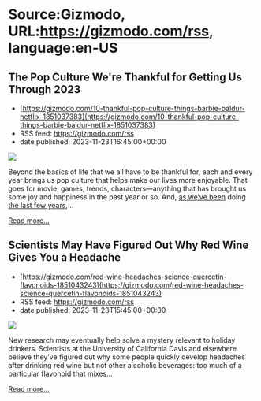 # Source:Gizmodo, URL:https://gizmodo.com/rss, language:en-US

## The Pop Culture We're Thankful for Getting Us Through 2023
 - [https://gizmodo.com/10-thankful-pop-culture-things-barbie-baldur-netflix-1851037383](https://gizmodo.com/10-thankful-pop-culture-things-barbie-baldur-netflix-1851037383)
 - RSS feed: https://gizmodo.com/rss
 - date published: 2023-11-23T16:45:00+00:00

<img class="type:primaryImage" src="https://i.kinja-img.com/image/upload/c_fit,q_80,w_636/a04c5cd2b36e79e38a5393ea212be109.jpg" /><p>Beyond the basics of life that we all have to be thankful for, each and every year brings us pop culture that helps make our lives more enjoyable. That goes for movie, games, trends, characters—anything that has brought us some joy and happiness in the past year or so. And, <a class="sc-1out364-0 dPMosf sc-145m8ut-0 lcFFec js_link" href="https://gizmodo.com/pop-culture-thankful-2022-rrr-top-gun-ghosts-gundam-1849813960">as we’ve been</a> doing <a class="sc-1out364-0 dPMosf sc-145m8ut-0 lcFFec js_link" href="https://gizmodo.com/the-pop-culture-were-thankful-for-getting-us-through-20-1848060754">the last few years</a>,…</p><p><a href="https://gizmodo.com/10-thankful-pop-culture-things-barbie-baldur-netflix-1851037383">Read more...</a></p>

## Scientists May Have Figured Out Why Red Wine Gives You a Headache
 - [https://gizmodo.com/red-wine-headaches-science-quercetin-flavonoids-1851043243](https://gizmodo.com/red-wine-headaches-science-quercetin-flavonoids-1851043243)
 - RSS feed: https://gizmodo.com/rss
 - date published: 2023-11-23T15:45:00+00:00

<img class="type:primaryImage" src="https://i.kinja-img.com/image/upload/c_fit,q_80,w_636/b985e96f2103f59547f540f7a94cc8d7.jpg" /><p>New research may eventually help solve a mystery relevant to holiday drinkers. Scientists at the University of California Davis and elsewhere believe they’ve figured out why some people quickly develop headaches after drinking red wine but not other alcoholic beverages: too much of a particular flavonoid that mixes…</p><p><a href="https://gizmodo.com/red-wine-headaches-science-quercetin-flavonoids-1851043243">Read more...</a></p>

